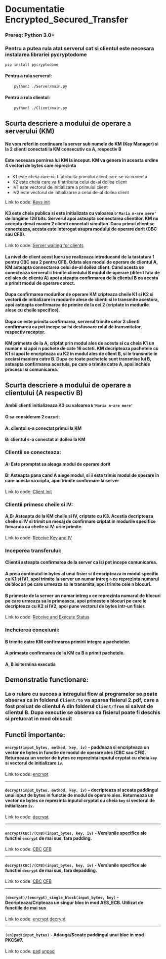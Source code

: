 # Documentatie Encrypted_Secured_Transfer

### Prereq: Python 3.0+
### Pentru a putea rula atat serverul cat si clientul este necesara instalarea librariei pycryptodome

`pip install pycryptodome`

#### Pentru a rula serverul:

```bash
	python3 ./Server/main.py
```

#### Pentru a rula clientul:

```bash
	python3 ./Client/main.py
```

## Scurta descriere a modului de operare a serverului (KM)

#### Ne vom referi in continuare la server sub numele de KM (Key Manager) si la 2 clienti conectati la KM consecutiv ca A, respectiv B

#### Este necesara pornirea lui KM la inceput. KM va genera in aceasta ordine 4 vectori de bytes care reprezinta

 - K1 este cheia care va fi atribuita primului client care se va conecta
 - K2 este cheia care va fi atribuita celui de-al doilea client
 - IV1 este vectorul de initializare a primului client
 - IV2 este vectorul de initializarre a celui de-al doilea client

Link to code: [Keys init](https://github.com/NiceDayZ/Encrypted_file_transfer/blob/3167d02ee15cc5c53b9d5bf05e2442ffe189323c/Server/main.py#L19)
 
 #### K3 este cheia publica si este initializata cu valoarea `b'Maria n-are mere'` de lungime 128 bits. Serverul apoi asteapta connectarea clientilor. KM nu accepta decat maxim 2 clienti conectati simultan. Daca primul client se conecteaza, acesta este interogat asupra modului de operare dorit (CBC sau CFB).

Link to code: [Server waiting for clients](https://github.com/NiceDayZ/Encrypted_file_transfer/blob/3167d02ee15cc5c53b9d5bf05e2442ffe189323c/Server/main.py#L221)
 
#### La nivel de client acest lucru se realizeaza introducand de la tastatura 1 pentru CBC sau 2 pentru CFB. Odata ales modul de operare de clientul A, KM asteapta connectarea celui de-al doilea client. Cand acesta se conecteaza serverul ii trimite clientului B modul de operare (diferit fata de cel ales de clientu A) apoi asteapta confirmarea de la clientul B ca acesta a primit modul de operare corect. 

#### Dupa confirmarea modurilor de operare KM cripteaza cheile K1 si K2 si vectorii de initializare in modurile alese de clienti si le transmite acestora, apoi asteapta confirmarea de primire de la cei 2 (criptate in modurile alese cu cheile specifice).

#### Dupa ce este primita confirmarea, serverul trimite celor 2 clienti confirmarea ca pot incepe sa isi desfasoare rolul de transmitator, respectiv receptor.

#### KM primeste de la A, criptat prin modul ales de acesta si cu cheia K1 un numar n si apoi n pachete de cate 16 octeti. KM decripteaza pachetele cu K1 si apoi le encripteaza cu K2 in modul ales de client B, si le transmite in aceiasi maniera catre B. Dupa ce toate pachetele sunt transmise lui B, asteapta confirmarea acestuia, pe care o trimite catre A, apoi inchide procesul si comunicarea.

## Scurta descriere a modului de operare a clientului (A respectiv B)

#### Ambii clienti initializeaza K3 cu valoarea `b'Maria n-are mere'`

#### O sa consideram 2 cazuri:

#### A: clientul s-a conectat primul la KM

#### B: clientul s-a conectat al doilea la KM

### Clientii se conecteaza:

#### A: Este promptat sa aleaga modul de operare dorit

#### B: Asteapta pana cand A alege modul, si ii este trimis modul de operare in care acesta va cripta, apoi trimite confirmare la server

Link to code: [Client Init](https://github.com/NiceDayZ/Encrypted_file_transfer/blob/3167d02ee15cc5c53b9d5bf05e2442ffe189323c/Client/main.py#L130)

### Clientii primesc cheile si IV:

#### A,B: Asteapta de la KM cheile si IV, criptate cu K3. Acestia decripteaza cheile si IV si trimit un mesaj de confirmare criptat in modurile specifice fiecaruia cu cheile si IV-urile primite.

Link to code: [Receive Key and IV](https://github.com/NiceDayZ/Encrypted_file_transfer/blob/3167d02ee15cc5c53b9d5bf05e2442ffe189323c/Client/main.py#L156)

### Inceperea transferului:

#### Clientii asteapta confirmarea de la server ca isi pot incepe comunicarea.

#### A preia continutul in bytes al unui fisier si il encripteaza in modul specific cu K1 si IV1, apoi trimite la server un numar intreg `n` ce reprezinta numarul de blocuri pe care urmeaza sa le transmita, apoi trimite cele n blocuri.

#### B primeste de la server un numar intreg `n` ce reprezinta numarul de blocuri pe care urmeaza sa le primeasca, apoi primeste n blocuri pe care le decripteaza cu K2 si IV2, apoi pune vectorul de bytes intr-un fisier.

Link to code: [Receive and Execute Status](https://github.com/NiceDayZ/Encrypted_file_transfer/blob/3167d02ee15cc5c53b9d5bf05e2442ffe189323c/Client/main.py#L205)

### Incheierea conexiunii:

#### B trimite catre KM confirmarea primirii integre a pachetelor.

#### A primeste confirmarea de la KM ca B a primit pachetele.

#### A, B isi termina executia


## Demonstratie functionare:
	
### La o rulare cu succes a intregului flow al programelor se poate observa ca in folderul `Client/to` va aparea fisierul 2.pdf, care a fost preluat de clientul A din folderul `Client/from` si salvat de clientul B. Dupa executie se observa ca fisierul poate fi deschis si prelucrat in mod obisnuit

## Functii importante:

#### `encrypt(input_bytes, method, key, iv)` - paddeaza si encripteaza un vector de bytes in functie de modul de operare ales (CBC sau CFB). Returneaza un vector de bytes ce reprezinta inputul cryptat cu cheia `key` si vectorul de initializare `iv`.

Link to code: [encrypt](https://github.com/NiceDayZ/Encrypted_file_transfer/blob/3167d02ee15cc5c53b9d5bf05e2442ffe189323c/Client/main.py#L104)

___

#### `decrypt(input_bytes, method, key, iv)` - decripteaza si scoate paddingul unui input de bytes in functie de modul de operare ales. Returneaza un vector de bytes ce reprezinta inputul cryptat cu cheia `key` si vectorul de initializare `iv`.

Link to code: [decrypt](https://github.com/NiceDayZ/Encrypted_file_transfer/blob/3167d02ee15cc5c53b9d5bf05e2442ffe189323c/Client/main.py#L111)

___

#### `encrypt(CBC)/(CFB)(input_bytes, key, iv)` - Versiunile specifice ale functiei `encrypt` de mai sus, fara padding. 

Link to code: [CBC](https://github.com/NiceDayZ/Encrypted_file_transfer/blob/3167d02ee15cc5c53b9d5bf05e2442ffe189323c/Client/main.py#L40) [CFB](https://github.com/NiceDayZ/Encrypted_file_transfer/blob/3167d02ee15cc5c53b9d5bf05e2442ffe189323c/Client/main.py#L72)

___

#### `decrypt(CBC)/(CFB)(input_bytes, key, iv)` - Versiunile specifice ale functiei `decrypt` de mai sus, fara depadding.

Link to code: [CBC](https://github.com/NiceDayZ/Encrypted_file_transfer/blob/3167d02ee15cc5c53b9d5bf05e2442ffe189323c/Client/main.py#L56) [CFB](https://github.com/NiceDayZ/Encrypted_file_transfer/blob/3167d02ee15cc5c53b9d5bf05e2442ffe189323c/Client/main.py#L88)

___

#### `(decrypt)/(encrypt)_single_block(input_bytes, key)` - Decripteaza/Cripteaza un singur bloc in mod AES_ECB. Utilizat de functiile de mai sus

Link to code: [encrypt](https://github.com/NiceDayZ/Encrypted_file_transfer/blob/3167d02ee15cc5c53b9d5bf05e2442ffe189323c/Client/main.py#L32) [decrypt](https://github.com/NiceDayZ/Encrypted_file_transfer/blob/3167d02ee15cc5c53b9d5bf05e2442ffe189323c/Client/main.py#L36)

___

#### `(un)pad(input_bytes)` - Adauga/Scoate paddingul unui bloc in mod PKCS#7.

Link to code: [pad](https://github.com/NiceDayZ/Encrypted_file_transfer/blob/3167d02ee15cc5c53b9d5bf05e2442ffe189323c/Client/main.py#L20) [unpad](https://github.com/NiceDayZ/Encrypted_file_transfer/blob/3167d02ee15cc5c53b9d5bf05e2442ffe189323c/Client/main.py#L28)


